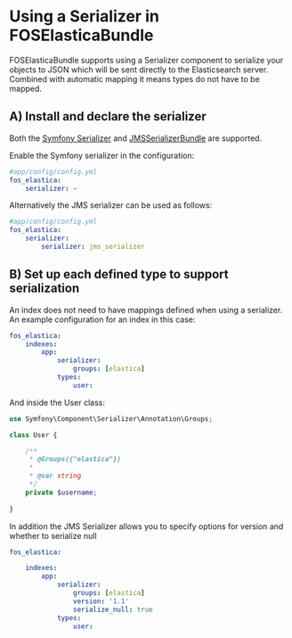 Using a Serializer in FOSElasticaBundle
=======================================

FOSElasticaBundle supports using a Serializer component to serialize your objects to JSON
which will be sent directly to the Elasticsearch server. Combined with automatic mapping
it means types do not have to be mapped.

A) Install and declare the serializer
-------------------------------------

Both the [Symfony Serializer](http://symfony.com/doc/current/components/serializer.html) and 
[JMSSerializerBundle](http://jmsyst.com/bundles/JMSSerializerBundle) are supported.

Enable the Symfony serializer in the configuration:

```yaml
#app/config/config.yml
fos_elastica:
    serializer: ~
```

Alternatively the JMS serializer can be used as follows:

```yaml
#app/config/config.yml
fos_elastica:
    serializer:
        serializer: jms_serializer
```

B) Set up each defined type to support serialization
----------------------------------------------------

An index does not need to have mappings defined when using a serializer. An example configuration
for an index in this case:

```yaml
fos_elastica:
    indexes:
        app:
            serializer:
                groups: [elastica]
            types:
                user:
```

And inside the User class:

```php
use Symfony\Component\Serializer\Annotation\Groups;

class User {

    /**
     * @Groups({"elastica"})
     *
     * @var string
     */
    private $username;
    
}
```

In addition the JMS Serializer allows you to specify options for version and whether to serialize null

```yaml
fos_elastica:

    indexes:
        app:
            serializer:
                groups: [elastica]
                version: '1.1'
                serialize_null: true
            types:
                user:
```
